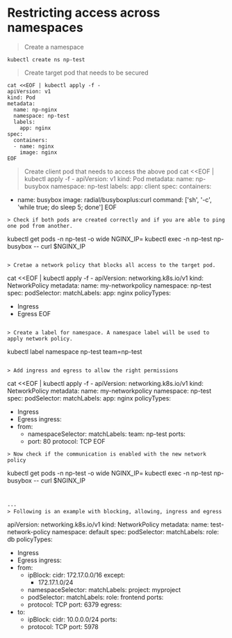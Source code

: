 # Restricting access across namespaces
> Create a namespace
```
kubectl create ns np-test
```
> Create target pod that needs to be secured
```
cat <<EOF | kubectl apply -f -
apiVersion: v1
kind: Pod
metadata:
  name: np-nginx
  namespace: np-test
  labels:
    app: nginx
spec:
  containers:
  - name: nginx
    image: nginx
EOF
```
> Create client pod that needs to access the above pod
cat <<EOF | kubectl apply -f -
apiVersion: v1
kind: Pod
metadata:
  name: np-busybox
  namespace: np-test
  labels:
    app: client
spec:
  containers:
  - name: busybox
    image: radial/busyboxplus:curl
    command: ['sh', '-c', 'while true; do sleep 5; done']
EOF
```
> Check if both pods are created correctly and if you are able to ping one pod from another.
```
kubectl get pods -n np-test -o wide
NGINX_IP=<np-nginx Pod IP>
kubectl exec -n np-test np-busybox -- curl $NGINX_IP
```

> Cretae a network policy that blocks all access to the target pod.
```
cat <<EOF | kubectl apply -f -
apiVersion: networking.k8s.io/v1
kind: NetworkPolicy
metadata:
  name: my-networkpolicy
  namespace: np-test
spec:
  podSelector:
    matchLabels:
      app: nginx
  policyTypes:
  - Ingress
  - Egress
EOF
```

> Create a label for namespace. A namespace label will be used to apply network policy. 
```
kubectl label namespace np-test team=np-test
```

> Add ingress and egress to allow the right permissions
```
cat <<EOF | kubectl apply -f -
apiVersion: networking.k8s.io/v1
kind: NetworkPolicy
metadata:
  name: my-networkpolicy
  namespace: np-test
spec:
  podSelector:
    matchLabels:
      app: nginx
  policyTypes:
  - Ingress
  - Egress
  ingress:
  - from:
    - namespaceSelector:
        matchLabels:
          team: np-test
    ports:
    - port: 80
      protocol: TCP
EOF
```
> Now check if the communication is enabled with the new network policy
```
kubectl get pods -n np-test -o wide
NGINX_IP=<np-nginx Pod IP>
kubectl exec -n np-test np-busybox -- curl $NGINX_IP
```


---
> Following is an example with blocking, allowing, ingress and egress
``` 
apiVersion: networking.k8s.io/v1
kind: NetworkPolicy
metadata:
  name: test-network-policy
  namespace: default
spec:
  podSelector:
    matchLabels:
      role: db
  policyTypes:
  - Ingress
  - Egress
  ingress:
  - from:
    - ipBlock:
        cidr: 172.17.0.0/16
        except:
        - 172.17.1.0/24
    - namespaceSelector:
        matchLabels:
          project: myproject
    - podSelector:
        matchLabels:
          role: frontend
    ports:
    - protocol: TCP
      port: 6379
  egress:
  - to:
    - ipBlock:
        cidr: 10.0.0.0/24
    ports:
    - protocol: TCP
      port: 5978
```